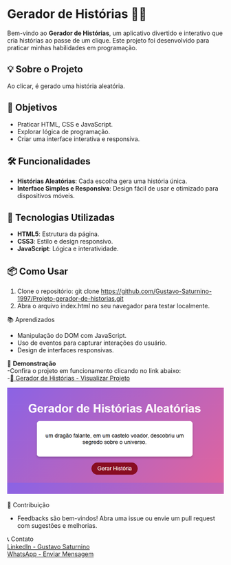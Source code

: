 # Gerador de Histórias 📖✨

Bem-vindo ao **Gerador de Histórias**, um aplicativo divertido e interativo que cria histórias ao passe de um clique. Este projeto foi desenvolvido para praticar minhas habilidades em programação.

## 💡 Sobre o Projeto
Ao clicar, é gerado uma história aleatória.

## 🎯 Objetivos
- Praticar HTML, CSS e JavaScript.
- Explorar lógica de programação.
- Criar uma interface interativa e responsiva.

## 🛠️ Funcionalidades
- **Histórias Aleatórias**: Cada escolha gera uma história única.
- **Interface Simples e Responsiva**: Design fácil de usar e otimizado para dispositivos móveis.

## 🚀 Tecnologias Utilizadas
- **HTML5**: Estrutura da página.
- **CSS3**: Estilo e design responsivo.
- **JavaScript**: Lógica e interatividade.

## 📦 Como Usar
1. Clone o repositório:
   git clone https://github.com/Gustavo-Saturnino-1997/Projeto-gerador-de-historias.git
2. Abra o arquivo index.html no seu navegador para testar localmente.

📚 Aprendizados
- Manipulação do DOM com JavaScript.
- Uso de eventos para capturar interações do usuário.
- Design de interfaces responsivas.

🎥 **Demonstração**  
-Confira o projeto em funcionamento clicando no link abaixo:  
-[🔗 Gerador de Histórias - Visualizar Projeto](https://gustavo-saturnino-1997.github.io/Projeto-gerador-de-historias/)

![Visualize o projeto](/img/img-projeto-histórias-aleatórias.png)

🤝 Contribuição
- Feedbacks são bem-vindos! Abra uma issue ou envie um pull request com sugestões e melhorias.

📞 Contato  
[LinkedIn - Gustavo Saturnino](https://www.linkedin.com/in/gustavo-araujo-31a515250/)  
[WhatsApp - Enviar Mensagem](https://wa.me/5561999911234)
